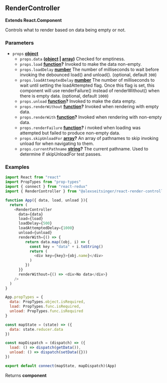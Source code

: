 <!-- Generated by documentation.js. Update this documentation by updating the source code. -->

## RenderController

**Extends React.Component**

Controls what to render based on data being empty or not.

### Parameters

-   `props` **[object][1]** 
    -   `props.data` **([object][1] \| [array][2])** Checked for emptiness.
    -   `props.load` **[function][3]?** Invoked to make the data non-empty.
    -   `props.loadDelay` **[number][4]** The number of milliseconds to wait before invoking the debounced load() and unload(). (optional, default `300`)
    -   `props.loadAttemptedDelay` **[number][4]** The number of milliseconds to wait until setting the loadAttempted flag. Once
        this flag is set, this component will use renderFailure() instead of
        renderWithout() when there is empty data. (optional, default `1000`)
    -   `props.unload` **[function][3]?** Invoked to make the data empty.
    -   `props.renderWithout` **[function][3]?** Invoked when rendering with empty data.
    -   `props.renderWith` **[function][3]?** Invoked when rendering with non-empty data.
    -   `props.renderFailure` **[function][3]?** i
        nvoked when loading was attempted but failed to produce non-empty data.
    -   `props.skipUnloadFor` **[array][2]?** An array of pathnames to skip invoking unload for when navigating to them.
    -   `props.currentPathname` **[string][5]?** The current pathname. Used to determine if skipUnloadFor test passes.

### Examples

```javascript
import React from "react"
import PropTypes from "prop-types"
import { connect } from "react-redux"
import { RenderController } from "@alexseitsinger/react-render-controller"

function App({ data, load, unload }){
  return (
    <RenderController
      data={data}
      load={load}
      loadDelay={500}
      loadAttemptedDelay={1000}
      unload={unload}
      renderWith={() => {
         return data.map((obj, i) => {
           const key = "data" + i.toString()
           return (
             <div key={key}>{obj.name}</div>
           )
         })
      }}
      renderWithout={() => <div>No data</div>}
    />
  )
}

App.propTypes = {
  data: PropTypes.object.isRequired,
  load: PropTypes.func.isRequired,
  unload: PropTypes.func.isRequired
}

const mapState = (state) => ({
  data: state.reducer.data
})

const mapDispatch = (dispatch) => ({
  load: () => dispatch(getData()),
  unload: () => dispatch(setData({}))
})

export default connect(mapState, mapDispatch)(App)
```

Returns **component** 

[1]: https://developer.mozilla.org/docs/Web/JavaScript/Reference/Global_Objects/Object

[2]: https://developer.mozilla.org/docs/Web/JavaScript/Reference/Global_Objects/Array

[3]: https://developer.mozilla.org/docs/Web/JavaScript/Reference/Statements/function

[4]: https://developer.mozilla.org/docs/Web/JavaScript/Reference/Global_Objects/Number

[5]: https://developer.mozilla.org/docs/Web/JavaScript/Reference/Global_Objects/String
